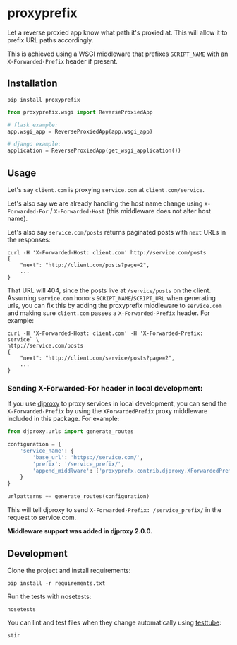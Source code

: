 # proxyprefix

Let a reverse proxied app know what path it's proxied at. This will allow it
to prefix URL paths accordingly.

This is achieved using a WSGI middleware that prefixes `SCRIPT_NAME` with an
`X-Forwarded-Prefix` header if present.

## Installation

```
pip install proxyprefix
```

```python
from proxyprefix.wsgi import ReverseProxiedApp

# flask example:
app.wsgi_app = ReverseProxiedApp(app.wsgi_app)

# django example:
application = ReverseProxiedApp(get_wsgi_application())
```

## Usage

Let's say `client.com` is proxying `service.com` at `client.com/service`.

Let's also say we are already handling the host name change using
`X-Forwarded-For` / `X-Forwarded-Host` (this middleware does not alter host
name).

Let's also say `service.com/posts` returns paginated posts with `next` URLs in
the responses:

```
curl -H 'X-Forwarded-Host: client.com' http://service.com/posts
{
    "next": "http://client.com/posts?page=2",
    ...
}
```

That URL will 404, since the posts live at `/service/posts` on the client.
Assuming `service.com` honors `SCRIPT_NAME`/`SCRIPT_URL` when generating urls,
you can fix this by adding the proxyprefix middleware to `service.com` and
making sure `client.com` passes a `X-Forwarded-Prefix` header.
For example:

```
curl -H 'X-Forwarded-Host: client.com' -H 'X-Forwarded-Prefix: service` \
http://service.com/posts
{
    "next": "http://client.com/service/posts?page=2",
    ...
}
```

### Sending X-Forwarded-For header in local development:

If you use [djproxy](https://github.com/thomasw/djproxy) to proxy services in
local development, you can send the `X-Forwarded-Prefix` by using the
`XForwardedPrefix` proxy middleware included in this package. For example:

```python
from djproxy.urls import generate_routes

configuration = {
    'service_name': {
        'base_url': 'https://service.com/',
        'prefix': '/service_prefix/',
        'append_middlware': ['proxyprefx.contrib.djproxy.XForwardedPrefix']
    }
}

urlpatterns += generate_routes(configuration)
```

This will tell djproxy to send `X-Forwarded-Prefix: /service_prefix/` in the
request to service.com.

**Middleware support was added in djproxy 2.0.0.**

## Development

Clone the project and install requirements:

```
pip install -r requirements.txt
```

Run the tests with nosetests:

```
nosetests
```

You can lint and test files when they change automatically using
[testtube](https://github.com/thomasw/testtube):

```
stir
```
